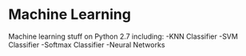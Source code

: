 # Machine Learning
Machine learning stuff on Python 2.7 including:
-KNN Classifier
-SVM Classifier
-Softmax Classifier
-Neural Networks
